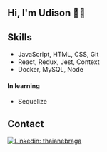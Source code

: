 ## Hi, I'm Udison 👋🏽

## Skills
- JavaScript, HTML, CSS, Git 
- React, Redux, Jest, Context
- Docker, MySQL, Node
#### In learning
- Sequelize


## Contact
[![Linkedin: thaianebraga](https://img.shields.io/badge/-udisonabreu-blue?style=flat-square&logo=Linkedin&logoColor=white&link=https://www.linkedin.com/in/udisonabreu/)](https://www.linkedin.com/in/udisonabreu/)
